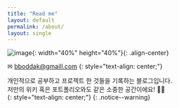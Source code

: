 ```yaml
---
title: "Read me"
layout: default
permalink: /about/
layout: single
---
```


![image](https://user-images.githubusercontent.com/42318591/83466182-46ab0080-a4b1-11ea-9736-5841d57e0518.png){: width="40%" height="40%"}{: .align-center}

✉ bboddak@gmaill.com
{: style="text-align: center;"}

개인적으로 공부하고 프로젝트 한 것들을 기록하는 블로그입니다.  
저만의 위키 혹은 포트폴리오와도 같은 소중한 공간이에요! 👱‍♀️  
{: style="text-align: center;"}
{: .notice--warning}

<!--
이 블로그의 모든 글들은 검색 엔진에 노출되지 않습니다. [📜robots.txt](https://ansohxxn.github.io/robots.txt)
-->